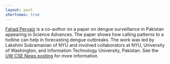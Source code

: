 ```yaml
---
layout: post
shortnews: true
---
```

[Fahad Pervaiz][fp] is a co-author on a paper on dengue surveillance in Pakistan appearing in Science Advances. The paper shows how calling patterns to a hotline can help in forecasting dengue outbreaks.  The work was led by Lakshmi Subramanian of NYU and involved collaborators at NYU, University of Washington, and Information Technology University, Pakistan.  See the [UW CSE News posting][news] for more information.

[fp]: http://advances.sciencemag.org/content/2/7/e1501215
[news]: https://news.cs.washington.edu/2016/07/08/uw-cses-fahad-pervaiz-predicting-disease-outbreaks-could-save-millions-of-lives/